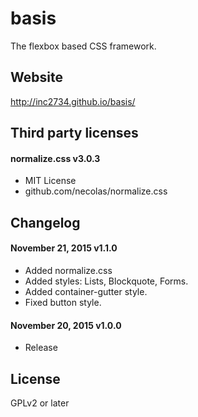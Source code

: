 # basis
The flexbox based CSS framework.

## Website

http://inc2734.github.io/basis/

## Third party licenses

#### normalize.css v3.0.3
* MIT License
* github.com/necolas/normalize.css

## Changelog

#### November 21, 2015 v1.1.0
* Added normalize.css
* Added styles: Lists, Blockquote, Forms.
* Added container-gutter style.
* Fixed button style.

#### November 20, 2015 v1.0.0
* Release

## License

GPLv2 or later
